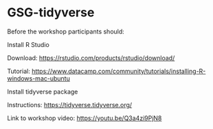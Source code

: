 # GSG-tidyverse

Before the workshop participants should:

Install R Studio

Download: https://rstudio.com/products/rstudio/download/

Tutorial: https://www.datacamp.com/community/tutorials/installing-R-windows-mac-ubuntu

  
Install tidyverse package

Instructions: https://tidyverse.tidyverse.org/


Link to workshop video: https://youtu.be/Q3a4zi9PjN8
